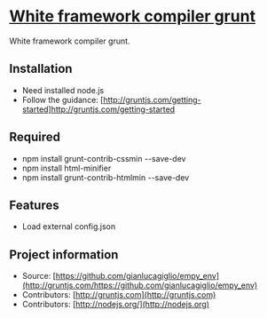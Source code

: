 # [White framework compiler grunt](https://github.com/gianlucagiglio/empy_env)

White framework compiler grunt.

## Installation

* Need installed node.js
* Follow the guidance: [http://gruntjs.com/getting-started]http://gruntjs.com/getting-started

## Required

* npm install grunt-contrib-cssmin --save-dev
* npm install html-minifier
* npm install grunt-contrib-htmlmin --save-dev

## Features

* Load external config.json 

## Project information

* Source: [https://github.com/gianlucagiglio/empy_env](http://gruntjs.com/https://github.com/gianlucagiglio/empy_env)
* Contributors: [http://gruntjs.com](http://gruntjs.com)
* Contributors: [http://nodejs.org/](http://nodejs.org)